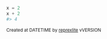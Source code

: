 ```python
x = 2
x + 2
#> 4
```

<sup>Created at DATETIME by [reprexlite](https://github.com/jayqi/reprexlite) vVERSION</sup>

